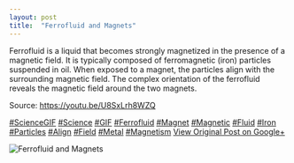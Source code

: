 ```yaml
---
layout: post
title:  "Ferrofluid and Magnets"
---
```


Ferrofluid is a liquid that becomes strongly magnetized in the presence of a magnetic field. It is typically composed of ferromagnetic (iron) particles suspended in oil. When exposed to a magnet, the particles align with the surrounding magnetic field. The complex orientation of the ferrofluid reveals the magnetic field around the two magnets.  
  
Source: <https://youtu.be/U8SxLrh8WZQ>  
  
[#ScienceGIF](https://plus.google.com/s/%23ScienceGIF/posts) [#Science](https://plus.google.com/s/%23Science/posts) [#GIF](https://plus.google.com/s/%23GIF/posts) [#Ferrofluid](https://plus.google.com/s/%23Ferrofluid/posts) [#Magnet](https://plus.google.com/s/%23Magnet/posts) [#Magnetic](https://plus.google.com/s/%23Magnetic/posts) [#Fluid](https://plus.google.com/s/%23Fluid/posts) [#Iron](https://plus.google.com/s/%23Iron/posts) [#Particles](https://plus.google.com/s/%23Particles/posts) [#Align](https://plus.google.com/s/%23Align/posts) [#Field](https://plus.google.com/s/%23Field/posts) [#Metal](https://plus.google.com/s/%23Metal/posts) [#Magnetism](https://plus.google.com/s/%23Magnetism/posts)
[View Original Post on Google+](https://plus.google.com/+ColinSullender/posts/WthskNvVWWJ)

![Ferrofluid and Magnets](/assets/img/2016-06-22-Ferrofluid-and-Magnets.gif)
